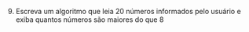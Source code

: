 9. Escreva um algoritmo que leia 20 números informados pelo usuário e exiba quantos números são
maiores do que 8